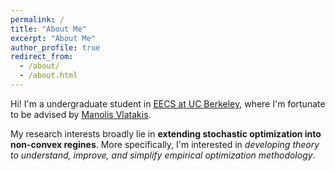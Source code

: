 ```yaml
---
permalink: /
title: "About Me"
excerpt: "About Me"
author_profile: true
redirect_from: 
  - /about/
  - /about.html
---
```


Hi! I'm a undergraduate student in [EECS at UC Berkeley](https://www.eecs.berkeley.edu), where I'm fortunate to be advised by [Manolis Vlatakis](http://www.cs.columbia.edu/~emvlatakis/index.html).  

My research interests broadly lie in <b> extending stochastic optimization into non-convex regines</b>. More specifically, I'm interested in <i>developing theory to understand, improve, and simplify empirical optimization methodology</i>. 





